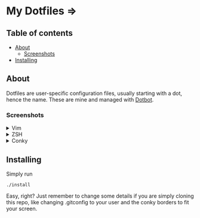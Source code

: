 # My Dotfiles =>

## Table of contents

<!-- toc -->

- [About](#about)
  - [Screenshots](#screenshots)
- [Installing](#installing)

<!-- tocstop -->

## About

Dotfiles are user-specific configuration files, usually starting with a dot, hence the name. These are mine and managed with [Dotbot](https://github.com/anishathalye/dotbot).

### Screenshots

<details>
  <summary> Vim </summary>
<img src="https://imgur.com/gTRiQ2b"  alt="Vim Screenshot"/>

</details>

<details>
  <summary> ZSH </summary>
<img src="https://imgur.com/oO5H4qE"  alt="Zsh"/>

</details>

<details>
  <summary> Conky </summary>
<img src="https://imgur.com/ujyhY38"  alt="Conky"/>

</details>

## Installing

Simply run

```console
./install
```

Easy, right? Just remember to change some details if you are simply cloning this repo, like changing .gitconfig to your user and the conky borders to fit your screen.
